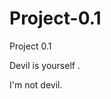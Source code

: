 # Project-0.1
Project 0.1
<!DOCTYPE html>
<html lang="en">
<head>
    <meta charset="UTF-8">
    <meta name="viewport" content="width=device-width, initial-scale=1.0">
    <title>Devil</title>
    <link rel="stylesheet" href="style.css">
    <link rel="stylesheet" href="devil.jpg">
</head>
<body>
    Devil is yourself .
    <p>
        I'm not devil.
    </p>

</body>
</html>
